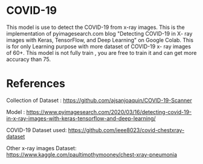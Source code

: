 # COVID-19
 
This model is use to detect the COVID-19 from x-ray images. This is the implementation of pyimagesearch.com blog "Detecting COVID-19 in X-
ray images with Keras, TensorFlow, and Deep Learning" on Google Colab. This is for only Learning purpose with more dataset of COVID-19 x-
ray images of 60+. This model is not fully train , you are free to train it and can get more accuracy than 75.	 		

# References

Collection of Dataset : https://github.com/ajsanjoaquin/COVID-19-Scanner

Model : https://www.pyimagesearch.com/2020/03/16/detecting-covid-19-in-x-ray-images-with-keras-tensorflow-and-deep-learning/

COVID-19 Dataset used: https://github.com/ieee8023/covid-chestxray-dataset

Other x-ray images Dataset: https://www.kaggle.com/paultimothymooney/chest-xray-pneumonia


